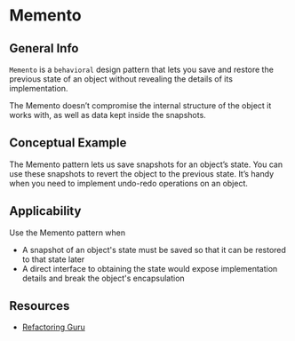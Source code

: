 # Memento

## General Info

`Memento` is a `behavioral` design pattern that lets you save and restore the previous state of an object without revealing the details of its implementation.  

The Memento doesn’t compromise the internal structure of the object it works with, as well as data kept inside the snapshots.

## Conceptual Example

The Memento pattern lets us save snapshots for an object’s state. You can use these snapshots to revert the object to the previous state. It’s handy when you need to implement undo-redo operations on an object.

## Applicability

Use the Memento pattern when

* A snapshot of an object's state must be saved so that it can be restored to that state later
* A direct interface to obtaining the state would expose implementation details and break the object's encapsulation

## Resources

* [Refactoring Guru](https://refactoring.guru/)
